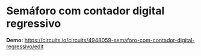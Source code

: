 # Semáforo com contador digital regressivo
**Demo:** https://circuits.io/circuits/4948059-semaforo-com-contador-digital-regressivo/edit